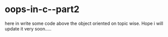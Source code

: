 # oops-in-c--part2
here in write some code above the object oriented on topic wise. Hope i will update it very soon.....
